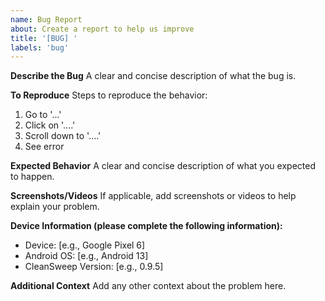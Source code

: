 ```yaml
---
name: Bug Report
about: Create a report to help us improve
title: '[BUG] '
labels: 'bug'
---
```


**Describe the Bug**
A clear and concise description of what the bug is.

**To Reproduce**
Steps to reproduce the behavior:
1. Go to '...'
2. Click on '....'
3. Scroll down to '....'
4. See error

**Expected Behavior**
A clear and concise description of what you expected to happen.

**Screenshots/Videos**
If applicable, add screenshots or videos to help explain your problem.

**Device Information (please complete the following information):**
*   Device: [e.g., Google Pixel 6]
*   Android OS: [e.g., Android 13]
*   CleanSweep Version: [e.g., 0.9.5]

**Additional Context**
Add any other context about the problem here.
